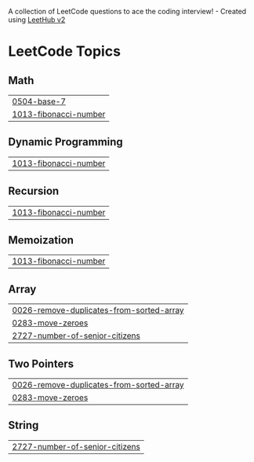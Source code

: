 A collection of LeetCode questions to ace the coding interview! - Created using [LeetHub v2](https://github.com/arunbhardwaj/LeetHub-2.0)
<!---LeetCode Topics Start-->
# LeetCode Topics
## Math
|  |
| ------- |
| [0504-base-7](https://github.com/just-scribblig/Leetcode/tree/master/0504-base-7) |
| [1013-fibonacci-number](https://github.com/just-scribblig/Leetcode/tree/master/1013-fibonacci-number) |
## Dynamic Programming
|  |
| ------- |
| [1013-fibonacci-number](https://github.com/just-scribblig/Leetcode/tree/master/1013-fibonacci-number) |
## Recursion
|  |
| ------- |
| [1013-fibonacci-number](https://github.com/just-scribblig/Leetcode/tree/master/1013-fibonacci-number) |
## Memoization
|  |
| ------- |
| [1013-fibonacci-number](https://github.com/just-scribblig/Leetcode/tree/master/1013-fibonacci-number) |
## Array
|  |
| ------- |
| [0026-remove-duplicates-from-sorted-array](https://github.com/just-scribblig/Leetcode/tree/master/0026-remove-duplicates-from-sorted-array) |
| [0283-move-zeroes](https://github.com/just-scribblig/Leetcode/tree/master/0283-move-zeroes) |
| [2727-number-of-senior-citizens](https://github.com/just-scribblig/Leetcode/tree/master/2727-number-of-senior-citizens) |
## Two Pointers
|  |
| ------- |
| [0026-remove-duplicates-from-sorted-array](https://github.com/just-scribblig/Leetcode/tree/master/0026-remove-duplicates-from-sorted-array) |
| [0283-move-zeroes](https://github.com/just-scribblig/Leetcode/tree/master/0283-move-zeroes) |
## String
|  |
| ------- |
| [2727-number-of-senior-citizens](https://github.com/just-scribblig/Leetcode/tree/master/2727-number-of-senior-citizens) |
<!---LeetCode Topics End-->